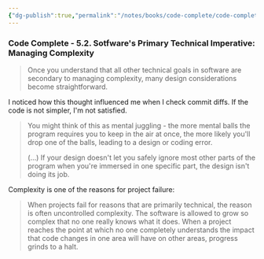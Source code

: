 ```yaml
---
{"dg-publish":true,"permalink":"/notes/books/code-complete/code-complete-5-2-sotfware-s-primary-technical-imperative-managing-complexity/"}
---
```


### Code Complete - 5.2. Sotfware's Primary Technical Imperative: Managing Complexity

> Once you understand that all other technical goals in software are secondary to managing complexity, many design considerations become straightforward.

I noticed how this thought influenced me when I check commit diffs. If the code is not simpler, I'm not satisfied.

> You might think of this as mental juggling - the more mental balls the program requires you to keep in the air at once, the more likely you'll drop one of the balls, leading to a design or coding error.
> 
> (...) If your design doesn't let you safely ignore most other parts of the program when you're immersed in one specific part, the design isn't doing its job.

Complexity is one of the reasons for project failure:

> When projects fail for reasons that are primarily technical, the reason is often uncontrolled complexity. The software is allowed to grow so complex that no one really knows what it does. When a project reaches the point at which no one completely understands the impact that code changes in one area will have on other areas, progress grinds to a halt.
